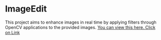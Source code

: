 # ImageEdit
This project aims to enhance images in real time by applying filters through OpenCV applications to the provided images.
[You can view this here. Click on Link](https://imageedit.streamlit.app/)
